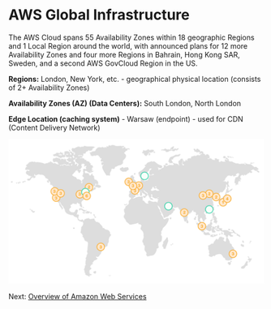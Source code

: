 # AWS Global Infrastructure

The AWS Cloud spans 55 Availability Zones within 18 geographic Regions and 1 Local Region around the world, with announced plans for 12 more Availability Zones and four more Regions in Bahrain, Hong Kong SAR, Sweden, and a second AWS GovCloud Region in the US. 

**Regions:** London, New York, etc. - geographical physical location (consists of 2+ Availability Zones)

**Availability Zones (AZ) (Data Centers):** South London, North London

**Edge Location (caching system)** - Warsaw (endpoint) - used for CDN (Content Delivery Network)

![AWS Global Infrastructure](images\global-infrastructure.png) 

Next: [Overview of Amazon Web Services](02-overview-of-amazon-web-services.md)